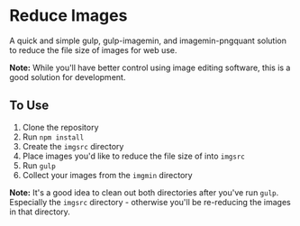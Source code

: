 # Reduce Images #

A quick and simple gulp, gulp-imagemin, and imagemin-pngquant solution to reduce the file size of images for web use.

**Note:** While you'll have better control using image editing software, this is a good solution for development.

## To Use ##

1. Clone the repository
2. Run `npm install`
3. Create the `imgsrc` directory
4. Place images you'd like to reduce the file size of into `imgsrc`
5. Run `gulp`
6. Collect your images from the `imgmin` directory

**Note:** It's a good idea to clean out both directories after you've run `gulp`.  Especially the `imgsrc` directory - otherwise you'll be re-reducing the images in that directory.
